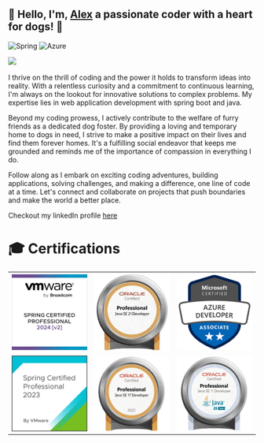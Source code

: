 
## 👋 Hello, I'm, [Alex](https://www.xing.com/profile/Alexander_Zotz3/cve) a passionate coder with a heart for dogs! 🐾

![Spring](https://img.shields.io/badge/spring-%236DB33F.svg?style=for-the-badge&logo=spring&logoColor=white)
![Azure](https://img.shields.io/badge/azure-%230072C6.svg?style=for-the-badge&logo=microsoftazure&logoColor=white)

<img src="https://readme-typing-svg.demolab.com?font=Montserrat&duration=7000&pause=1500&width=700&lines=Oracle Certified Professional Java SE Developer+21+%26+17+%26+11;MICROSOFT+CERTIFIED+AZURE+DEVELOPER;VMWARE+CERTIFIED+PROFESSIONAL+SPRING+DEVELOPER+2023" />

I thrive on the thrill of coding and the power it holds to transform ideas into reality. With a relentless curiosity and a commitment to continuous learning, I'm always on the lookout for innovative solutions to complex problems. My expertise lies in web application development with spring boot and java.

Beyond my coding prowess, I actively contribute to the welfare of furry friends as a dedicated dog foster. By providing a loving and temporary home to dogs in need, I strive to make a positive impact on their lives and find them forever homes. It's a fulfilling social endeavor that keeps me grounded and reminds me of the importance of compassion in everything I do.

Follow along as I embark on exciting coding adventures, building applications, solving challenges, and making a difference, one line of code at a time. Let's connect and collaborate on projects that push boundaries and make the world a better place.

Checkout my linkedIn profile [here](https://www.linkedin.com/in/codepawfect)

# 🎓 Certifications
|                                |                                   |                                  | 
|:------------------------------:|:---------------------------------:|:--------------------------------:|
| ![1.png](./badges/spring2.png) |   ![2](./badges/ocp21.png)    | ![4.png](./badges/azure-dev.png) |
| ![1.png](./badges/spring.png)  | ![1.png](./badges/ocp17.png) |     ![1.png](./badges/ocp11-2.png)    |

